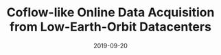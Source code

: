 ---
title: "Coflow-like Online Data Acquisition from Low-Earth-Orbit Datacenters"
authors:
- Huawei Huang
- Song Guo
- Weifa Liang
- Kun Wang
- Yasuo Okabe

date: "2019-09-20"
doi: "10.1109/TMC.2019.2936202"

# Publication type.
# 1 = Conference paper; 2 = Journal article;
# 3 = Preprint Paper; 4 = Report; 5 = Book; 6 = Book section;
# 7 = Thesis; 8 = Patent
publication_types: ["2"]

# Publication name and optional abbreviated publication name.
publication: "* IEEE Transactions on Mobile Computing*"
publication_short: "TMC (CCF-A)"

url_pdf: https://ieeexplore.ieee.org/abstract/document/8807289?casa_token=fD3ehGvMkRcAAAAA:tWQvrroizjygnSQoop4NxlK9_8DVTVJy7gBS3NwftDztKc5lAqtdqP7DyuIb0E_OPVNfLCW7eQ4
# url_code: ''
# url_dataset: ''
# url_poster: ''
# url_project: ''
# url_slides: ''
# url_video: ''

---
